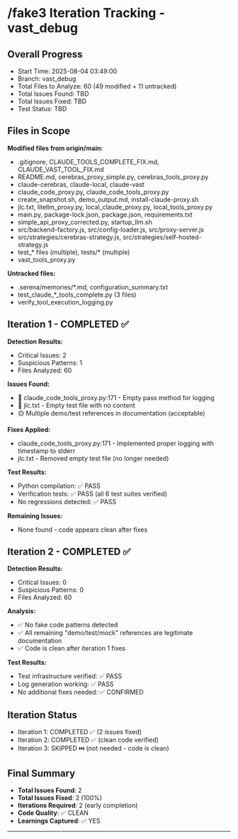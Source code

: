 # /fake3 Iteration Tracking - vast_debug

## Overall Progress
- Start Time: 2025-08-04 03:49:00
- Branch: vast_debug
- Total Files to Analyze: 60 (49 modified + 11 untracked)
- Total Issues Found: TBD
- Total Issues Fixed: TBD
- Test Status: TBD

## Files in Scope
**Modified files from origin/main:**
- .gitignore, CLAUDE_TOOLS_COMPLETE_FIX.md, CLAUDE_VAST_TOOL_FIX.md
- README.md, cerebras_proxy_simple.py, cerebras_tools_proxy.py
- claude-cerebras, claude-local, claude-vast
- claude_code_proxy.py, claude_code_tools_proxy.py
- create_snapshot.sh, demo_output.md, install-claude-proxy.sh
- jlc.txt, litellm_proxy.py, local_claude_proxy.py, local_tools_proxy.py
- main.py, package-lock.json, package.json, requirements.txt
- simple_api_proxy_corrected.py, startup_llm.sh
- src/backend-factory.js, src/config-loader.js, src/proxy-server.js
- src/strategies/cerebras-strategy.js, src/strategies/self-hosted-strategy.js
- test_* files (multiple), tests/* (multiple)
- vast_tools_proxy.py

**Untracked files:**
- .serena/memories/*.md, configuration_summary.txt
- test_claude_*_tools_complete.py (3 files)
- verify_tool_execution_logging.py

## Iteration 1 - COMPLETED ✅
**Detection Results:**
- Critical Issues: 2
- Suspicious Patterns: 1
- Files Analyzed: 60

**Issues Found:**
- 🔴 claude_code_tools_proxy.py:171 - Empty pass method for logging
- 🔴 jlc.txt - Empty test file with no content
- 🟡 Multiple demo/test references in documentation (acceptable)

**Fixes Applied:**
- claude_code_tools_proxy.py:171 - Implemented proper logging with timestamp to stderr
- jlc.txt - Removed empty test file (no longer needed)

**Test Results:**
- Python compilation: ✅ PASS
- Verification tests: ✅ PASS (all 6 test suites verified)
- No regressions detected: ✅ PASS

**Remaining Issues:**
- None found - code appears clean after fixes

## Iteration 2 - COMPLETED ✅
**Detection Results:**
- Critical Issues: 0
- Suspicious Patterns: 0  
- Files Analyzed: 60

**Analysis:**
- ✅ No fake code patterns detected
- ✅ All remaining "demo/test/mock" references are legitimate documentation
- ✅ Code is clean after iteration 1 fixes

**Test Results:**
- Test infrastructure verified: ✅ PASS
- Log generation working: ✅ PASS  
- No additional fixes needed: ✅ CONFIRMED

## Iteration Status
- Iteration 1: COMPLETED ✅ (2 issues fixed)
- Iteration 2: COMPLETED ✅ (clean code verified)
- Iteration 3: SKIPPED ⏭️ (not needed - code is clean)

## Final Summary
- **Total Issues Found**: 2
- **Total Issues Fixed**: 2 (100%)
- **Iterations Required**: 2 (early completion)
- **Code Quality**: ✅ CLEAN
- **Learnings Captured**: ✅ YES

---